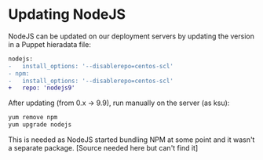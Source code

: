 # Updating NodeJS

NodeJS can be updated on our deployment servers by updating the version in a Puppet hieradata file:

```diff
nodejs:
-   install_options: '--disablerepo=centos-scl'
- npm:
-   install_options: '--disablerepo=centos-scl'
+   repo: 'nodejs9'
```

After updating (from 0.x -> 9.9), run manually on the server (as ksu): 

```sh
yum remove npm
yum upgrade nodejs
```

This is needed as NodeJS started bundling NPM at some point and it wasn't a separate package. [Source needed here but can't find it]

